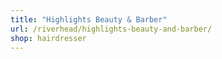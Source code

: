 ```yaml
---
title: "Highlights Beauty & Barber"
url: /riverhead/highlights-beauty-and-barber/
shop: hairdresser
---
```

